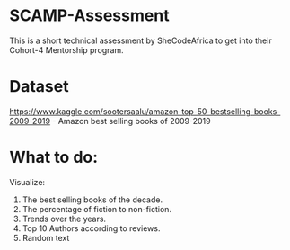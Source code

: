 # SCAMP-Assessment
This is a short technical assessment by SheCodeAfrica to get into their Cohort-4 Mentorship program.
# Dataset
 https://www.kaggle.com/sootersaalu/amazon-top-50-bestselling-books-2009-2019 - Amazon best selling books of 2009-2019
 # What to do:
 Visualize:
1. The best selling books of the decade.
2. The percentage of fiction to non-fiction.
3. Trends over the years.
4. Top 10 Authors according to reviews.
5. Random text
